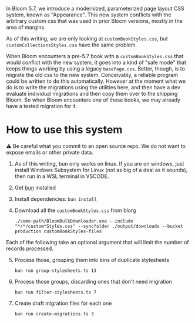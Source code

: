 In Bloom 5.7, we introduce a modernized, parameterized page layout CSS system, known as "Appearance". This new system conflicts with the arbitrary custom css that was used in prior Bloom versions, mostly in the area of margins.

As of this writing, we are only looking at `customBookStyles.css`, but `customCollectionsStyles.css` have the same problem.

When Bloom encounters a pre-5.7 book with a `customBookStyles.css` that would conflict with the new system, it goes into a kind of "safe mode" that keeps things working by using a legacy `basePage.css`. Better, though, is to migrate the old css to the new system. Conceivably, a reliable program could be written to do this automatically. However at the moment what we do is to write the migrations using the utilities here, and then have a dev evaluate individual migrations and then copy them over to the shipping Bloom. So when Bloom encounters one of these books, we may already have a tested migration for it.

# How to use this system

⚠️ Be careful what you commit to an open source repo. We do not want to expose emails or other private data.

1.  As of this writing, bun only works on linux. If you are on windows, just install Windows Subsystem for Linux (not as big of a deal as it sounds), then run in a WSL terminal in VSCODE.

1.  Get [bun](https://bun.sh/) installed

1.  Install dependencies: `bun install`

1.  Download all the `customBookStyles.css` from blorg

    `./some-path/BloomBulkDownloader.exe --include "*/*/custom*Styles.css" --syncfolder ./output/downloads --bucket production customBookStyles-files`

Each of the following take an optional argument that will limit the number of records processed.

5.  Process those, grouping them into bins of duplicate stylesheets

    `bun run group-stylesheets.ts 13`

1.  Process those groups, discarding ones that don't need migration

    `bun run filter-stylesheets.ts 7`

1.  Create draft migration files for each one

    `bun run create-migrations.ts 3`
